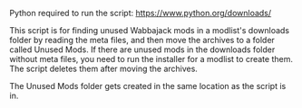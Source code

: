 Python required to run the script: https://www.python.org/downloads/

This script is for finding unused Wabbajack mods in a modlist's downloads folder by reading the meta files, and then move the archives to a folder called Unused Mods. If there are unused mods in the downloads folder without meta files, you need to run the installer for a modlist to create them. 
The script deletes them after moving the archives.

The Unused Mods folder gets created in the same location as the script is in.
